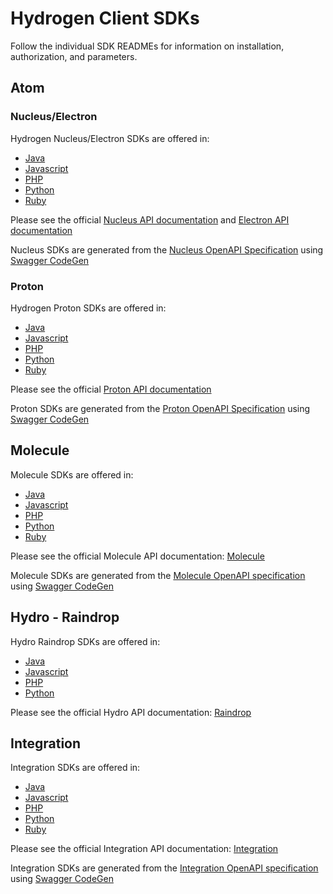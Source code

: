 # Hydrogen Client SDKs

Follow the individual SDK READMEs for information on installation, authorization, and parameters.

## Atom

### Nucleus/Electron
Hydrogen Nucleus/Electron SDKs are offered in:
* [Java](atom/nucleus/java)
* [Javascript](atom/nucleus/javascript)
* [PHP](atom/nucleus/php)
* [Python](atom/nucleus/python)
* [Ruby](atom/nucleus/ruby)

Please see the official [Nucleus API documentation](https://www.hydrogenplatform.com/docs/nucleus/v1/) and [Electron API documentation](https://www.hydrogenplatform.com/docs/electron/v1/)

Nucleus SDKs are generated from the [Nucleus OpenAPI Specification](atom/nucleus/nucleus.yaml) using [Swagger CodeGen](https://swagger.io/tools/swagger-codegen/)

### Proton
Hydrogen Proton SDKs are offered in:
* [Java](atom/proton/java)
* [Javascript](atom/proton/javascript)
* [PHP](atom/proton/php)
* [Python](atom/proton/python)
* [Ruby](atom/proton/ruby)

Please see the official [Proton API documentation](https://www.hydrogenplatform.com/docs/proton/v1/)

Proton SDKs are generated from the [Proton OpenAPI Specification](atom/proton/proton.yaml) using [Swagger CodeGen](https://swagger.io/tools/swagger-codegen/)

## Molecule
Molecule SDKs are offered in:
* [Java](molecule/java)
* [Javascript](molecule/javascript)
* [PHP](molecule/php)
* [Python](molecule/python)
* [Ruby](molecule/ruby)

Please see the official Molecule API documentation: [Molecule](https://www.hydrogenplatform.com/docs/molecule/v1/)

Molecule SDKs are generated from the [Molecule OpenAPI specification](molecule/molecule.yaml) using [Swagger CodeGen](https://swagger.io/tools/swagger-codegen/)

## Hydro - Raindrop
Hydro Raindrop SDKs are offered in:
* [Java](hydro/raindrop/java)
* [Javascript](hydro/raindrop/javascript)
* [PHP](hydro/raindrop/php)
* [Python](hydro/raindrop/python)

Please see the official Hydro API documentation: [Raindrop](https://www.hydrogenplatform.com/docs/hydro/v1/#Raindrop)

## Integration
Integration SDKs are offered in:
* [Java](integration/java)
* [Javascript](integration/javascript)
* [PHP](integration/php)
* [Python](integration/python)
* [Ruby](integration/ruby)

Please see the official Integration API documentation: [Integration](https://www.hydrogenplatform.com/docs/integration/v1/)

Integration SDKs are generated from the [Integration OpenAPI specification](integration/integration.yaml) using [Swagger CodeGen](https://swagger.io/tools/swagger-codegen/)
